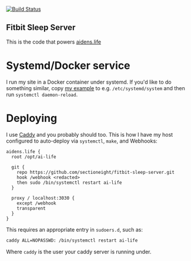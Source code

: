 [![Build Status](https://travis-ci.org/sectioneight/fitbit-sleep-server.svg?branch=master)](https://travis-ci.org/sectioneight/fitbit-sleep-server)

Fitbit Sleep Server
-------------------

This is the code that powers [aidens.life](https://aidens.life/)

Systemd/Docker service
======================

I run my site in a Docker container under systemd. If you'd like to do something
similar, copy [my example](systemd/example.service) to e.g.
`/etc/systemd/system` and then run `systemctl daemon-reload`.

Deploying
=========

I use [Caddy](https://caddyserver.com) and you probably should too. This is how
I have my host configured to auto-deploy via `systemctl`, `make`, and Webhooks:

```plain
aidens.life {
  root /opt/ai-life

  git {
    repo https://github.com/sectioneight/fitbit-sleep-server.git
    hook /webhook <redacted>
    then sudo /bin/systemctl restart ai-life
  }

  proxy / localhost:3030 {
    except /webhook
    transparent
  }
}
```

This requires an appropriate entry in `sudoers.d`, such as:

```bash
caddy ALL=NOPASSWD: /bin/systemctl restart ai-life
```

Where `caddy` is the user your caddy server is running under.
